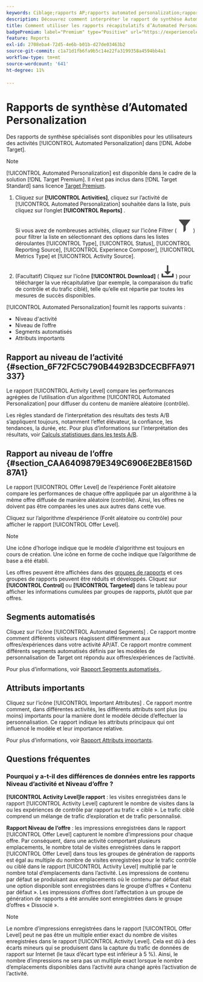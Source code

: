 ```yaml
---
keywords: Ciblage;rapports AP;rapports automated personalization;rapport de niveau activité;rapport de niveau offre;rapport des détails de l’offre;questions fréquentes
description: Découvrez comment interpréter le rapport de synthèse Automated Personalization dans Adobe Target. Vous pouvez passer aux rapports Segments automatisés et Attributs importants à partir de ce rapport.
title: Comment utiliser les rapports récapitulatifs d’Automated Personalization ?
badgePremium: label="Premium" type="Positive" url="https://experienceleague.adobe.com/docs/target/using/introduction/intro.html?lang=fr#premium newtab=true" tooltip="Voir ce qui est inclus dans Target Premium."
feature: Reports
exl-id: 2708eba4-72d5-4e6b-b01b-d27de03463b2
source-git-commit: c1a71d1fb6fa9b5c14e22fa3199358a4594bb4a1
workflow-type: tm+mt
source-wordcount: '641'
ht-degree: 11%

---
```


# Rapports de synthèse d’Automated Personalization

Des rapports de synthèse spécialisés sont disponibles pour les utilisateurs des activités [!UICONTROL Automated Personalization] dans [!DNL Adobe Target].

>[!NOTE]
>
>[!UICONTROL Automated Personalization] est disponible dans le cadre de la solution [!DNL Target Premium]. Il n’est pas inclus dans [!DNL Target Standard] sans licence [Target Premium](/help/main/c-intro/intro.md#premium).

1. Cliquez sur **[!UICONTROL Activities]**, cliquez sur l’activité de [!UICONTROL Automated Personalization] souhaitée dans la liste, puis cliquez sur l’onglet **[!UICONTROL Reports]** .

   Si vous avez de nombreuses activités, cliquez sur l’icône Filtrer ( ![icône Filtrer](/help/main/assets/icons/Filter.svg) ) pour filtrer la liste en sélectionnant des options dans les listes déroulantes [!UICONTROL Type], [!UICONTROL Status], [!UICONTROL Reporting Source], [!UICONTROL Experience Composer], [!UICONTROL Metrics Type] et [!UICONTROL Activity Source].

1. (Facultatif) Cliquez sur l’icône **[!UICONTROL Download]** ( ![icône Télécharger](/help/main/assets/icons/Download.svg) ) pour télécharger la vue récapitulative (par exemple, la comparaison du trafic de contrôle et du trafic ciblé), telle qu’elle est répartie par toutes les mesures de succès disponibles.

[!UICONTROL Automated Personalization] fournit les rapports suivants :

* Niveau d&#39;activité
* Niveau de l’offre
* Segments automatisés
* Attributs importants

## Rapport au niveau de l’activité {#section_6F72FC5C790B4492B3DCECBFFA971337}

Le rapport [!UICONTROL Activity Level] compare les performances agrégées de l’utilisation d’un algorithme [!UICONTROL Automated Personalization] pour diffuser du contenu de manière aléatoire (contrôle).

Les règles standard de l’interprétation des résultats des tests A/B s’appliquent toujours, notamment l’effet élévateur, la confiance, les tendances, la durée, etc. Pour plus d’informations sur l’interprétation des résultats, voir [Calculs statistiques dans les tests A/B](/help/main/c-reports/statistical-methodology/statistical-calculations.md).

## Rapport au niveau de l’offre {#section_CAA6409879E349C6906E2BE8156D87A1}

Le rapport [!UICONTROL Offer Level] de l’expérience Forêt aléatoire compare les performances de chaque offre appliquée par un algorithme à la même offre diffusée de manière aléatoire (contrôle). Ainsi, les offres ne doivent pas être comparées les unes aux autres dans cette vue.

Cliquez sur l’algorithme d’expérience (Forêt aléatoire ou contrôle) pour afficher le rapport [!UICONTROL Offer Level].

>[!NOTE]
>
>Une icône d’horloge indique que le modèle d’algorithme est toujours en cours de création. Une icône en forme de coche indique que l’algorithme de base a été établi.

Les offres peuvent être affichées dans des [groupes de rapports](/help/main/c-activities/t-automated-personalization/offer-reporting-groups-in-automated-personalization.md) et ces groupes de rapports peuvent être réduits et développés. Cliquez sur **[!UICONTROL Control]** ou **[!UICONTROL Targeted]** dans le tableau pour afficher les informations cumulées par groupes de rapports, plutôt que par offres.

## Segments automatisés

Cliquez sur l’icône [!UICONTROL Automated Segments] . Ce rapport montre comment différents visiteurs réagissent différemment aux offres/expériences dans votre activité AP/AT. Ce rapport montre comment différents segments automatisés définis par les modèles de personnalisation de Target ont répondu aux offres/expériences de l’activité.

Pour plus d’informations, voir [ Rapport Segments automatisés ](/help/main/c-reports/c-personalization-insights-reports/automated-segments-report.md).

## Attributs importants

Cliquez sur l’icône [!UICONTROL Important Attributes] . Ce rapport montre comment, dans différentes activités, les différents attributs sont plus (ou moins) importants pour la manière dont le modèle décide d’effectuer la personnalisation. Ce rapport indique les attributs principaux qui ont influencé le modèle et leur importance relative.

Pour plus d’informations, voir [Rapport Attributs importants](/help/main/c-reports/c-personalization-insights-reports/important-attributes-report.md).

## Questions fréquentes

### Pourquoi y a-t-il des différences de données entre les rapports Niveau d’activité et Niveau d’offre ?

**[!UICONTROL Activity Level]le rapport** : les visites enregistrées dans le rapport [!UICONTROL Activity Level] capturent le nombre de visites dans la ou les expériences de contrôle par rapport au trafic « ciblé ». Le trafic ciblé comprend un mélange de trafic d’exploration et de trafic personnalisé.

**Rapport Niveau de l’offre** : les impressions enregistrées dans le rapport [!UICONTROL Offer Level] capturent le nombre d’impressions pour chaque offre. Par conséquent, dans une activité comportant plusieurs emplacements, le nombre total de visites enregistrées dans le rapport [!UICONTROL Offer Level] dans tous les groupes de génération de rapports est égal au multiple du nombre de visites enregistrées pour le trafic contrôle ou ciblé dans le rapport [!UICONTROL Activity Level] multiplié par le nombre total d’emplacements dans l’activité. Les impressions de contenu par défaut se produisant aux emplacements où le contenu par défaut était une option disponible sont enregistrées dans le groupe d’offres « Contenu par défaut ». Les impressions d’offres dont l’affectation à un groupe de génération de rapports a été annulée sont enregistrées dans le groupe d’offres « Dissocié ».

>[!NOTE]
>
>Le nombre d’impressions enregistrées dans le rapport [!UICONTROL Offer Level] peut ne pas être un multiple entier exact du nombre de visites enregistrées dans le rapport [!UICONTROL Activity Level]. Cela est dû à des écarts mineurs qui se produisent dans la capture du trafic de données de rapport sur Internet (le taux d’écart type est inférieur à 5 %). Ainsi, le nombre d’impressions ne sera pas un multiple exact lorsque le nombre d’emplacements disponibles dans l’activité aura changé après l’activation de l’activité.
